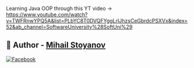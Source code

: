 Learning Java OOP through this YT video -> https://www.youtube.com/watch?v=TWFRnwYPQ5A&list=PLbYC8T0DVQFYggLrIJhzsCeGbrdcPSXVx&index=52&ab_channel=SoftwareUniversity%28SoftUni%29


## :boy: Author - [Mihail Stoyanov](https://github.com/warhorse778)
[![Facebook](https://img.shields.io/badge/-Mihail%20Stoyanov-blue)](https://www.facebook.com/mihail.stoqnov.180/)


